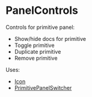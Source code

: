 # PanelControls

Controls for primitive panel:

* Show/hide docs for primitive
* Toggle primitive
* Duplicate primitive
* Remove primitive

Uses:

* [Icon](#icon)
* [PrimitivePanelSwitcher](#primitivepanelswitcher)
